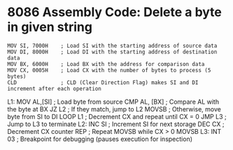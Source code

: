 # 8086 Assembly Code: Delete a byte in given string

    MOV SI, 7000H    ; Load SI with the starting address of source data
    MOV DI, 8000H    ; Load DI with the starting address of destination data
    MOV BX, 6000H    ; Load BX with the address for comparison data
    MOV CX, 0005H    ; Load CX with the number of bytes to process (5 bytes)
    CLD              ; CLD (Clear Direction Flag) makes SI and DI increment after each operation
L1: MOV AL,[SI]      ; Load byte from source
    CMP AL, [BX]     ; Compare AL with the byte at BX
    JZ L2            ; If they match, jump to L2
    MOVSB            ; Otherwise, move byte from SI to DI
    LOOP L1          ; Decrement CX and repeat until CX = 0
    JMP L3           ; Jump to L3 to terminate
L2: INC SI           ; Increment SI for next storage
    DEC CX           ; Decrement CX counter
    REP              ; Repeat MOVSB while CX > 0
    MOVSB
L3: INT 03           ; Breakpoint for debugging (pauses execution for inspection)
